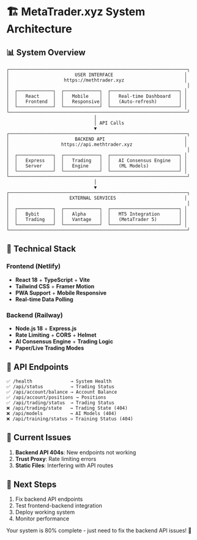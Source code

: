 # 🏗️ MetaTrader.xyz System Architecture

## 📊 **System Overview**

```
┌─────────────────────────────────────────────────────────────────┐
│                        USER INTERFACE                          │
│                    https://methtrader.xyz                      │
│                                                                 │
│  ┌─────────────┐  ┌─────────────┐  ┌─────────────────────────┐ │
│  │   React     │  │   Mobile    │  │   Real-time Dashboard   │ │
│  │   Frontend  │  │   Responsive│  │   (Auto-refresh)        │ │
│  └─────────────┘  └─────────────┘  └─────────────────────────┘ │
└─────────────────────────────────────────────────────────────────┘
                                │
                                │ API Calls
                                ▼
┌─────────────────────────────────────────────────────────────────┐
│                        BACKEND API                             │
│                   https://api.methtrader.xyz                   │
│                                                                 │
│  ┌─────────────┐  ┌─────────────┐  ┌─────────────────────────┐ │
│  │   Express   │  │   Trading   │  │   AI Consensus Engine   │ │
│  │   Server    │  │   Engine    │  │   (ML Models)           │ │
│  └─────────────┘  └─────────────┘  └─────────────────────────┘ │
└─────────────────────────────────────────────────────────────────┘
                                │
                                ▼
┌─────────────────────────────────────────────────────────────────┐
│                      EXTERNAL SERVICES                         │
│                                                                 │
│  ┌─────────────┐  ┌─────────────┐  ┌─────────────────────────┐ │
│  │   Bybit     │  │   Alpha     │  │   MT5 Integration       │ │
│  │   Trading   │  │   Vantage   │  │   (MetaTrader 5)        │ │
│  └─────────────┘  └─────────────┘  └─────────────────────────┘ │
└─────────────────────────────────────────────────────────────────┘
```

## 🔧 **Technical Stack**

### **Frontend (Netlify)**
- **React 18** + **TypeScript** + **Vite**
- **Tailwind CSS** + **Framer Motion**
- **PWA Support** + **Mobile Responsive**
- **Real-time Data Polling**

### **Backend (Railway)**
- **Node.js 18** + **Express.js**
- **Rate Limiting** + **CORS** + **Helmet**
- **AI Consensus Engine** + **Trading Logic**
- **Paper/Live Trading Modes**

## 📡 **API Endpoints**

```
✅ /health              → System Health
✅ /api/status          → Trading Status  
✅ /api/account/balance → Account Balance
✅ /api/account/positions → Positions
✅ /api/trading/status  → Trading Status
❌ /api/trading/state   → Trading State (404)
❌ /api/models          → AI Models (404)
❌ /api/training/status → Training Status (404)
```

## 🚨 **Current Issues**

1. **Backend API 404s**: New endpoints not working
2. **Trust Proxy**: Rate limiting errors
3. **Static Files**: Interfering with API routes

## 🎯 **Next Steps**

1. Fix backend API endpoints
2. Test frontend-backend integration
3. Deploy working system
4. Monitor performance

Your system is 80% complete - just need to fix the backend API issues! 🚀
